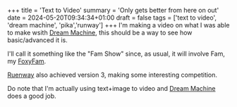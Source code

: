 +++
title = 'Text to Video'
summary = 'Only gets better from here on out'
date = 2024-05-20T09:34:34+01:00
draft = false
tags = ['text to video', 'dream machine', 'pika','runway']
+++
I'm making a video on what I was able to make wsith [Dream Machine](https://lumalabs.ai/dream-machine), this should be a way to see how basic/advanced it is.

I'll call it something like the "Fam Show" since, as usual, it will involve Fam, my [FoxyFam](https://www.foxyfam.io/).

[Ruenway](https://runwayml.com/) also achieved version 3, making some interesting competition.

Do note that I'm actually using text+image to video and [Dream Machine](https://lumalabs.ai/dream-machine) does a good job.
